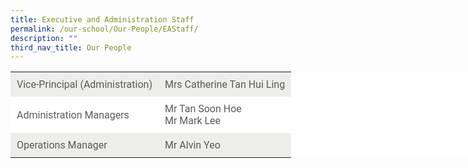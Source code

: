 ```yaml
---
title: Executive and Administration Staff
permalink: /our-school/Our-People/EAStaff/
description: ""
third_nav_title: Our People
---
```

<table style="box-sizing: inherit; border-collapse: collapse; border-spacing: 0px; color: rgb(90, 90, 90); font-family: Roboto, KaiTi, 楷体, STKaiti, 华文楷体, sans-serif, serif; font-size: 16px; font-style: normal; font-variant-ligatures: normal; font-variant-caps: normal; font-weight: 400; letter-spacing: normal; orphans: 2; text-align: start; text-transform: none; white-space: normal; widows: 2; word-spacing: 0px; -webkit-text-stroke-width: 0px; background-color: rgb(255, 255, 255); text-decoration-thickness: initial; text-decoration-style: initial; text-decoration-color: initial; width: 800px;"><tbody style="box-sizing: inherit;"><tr style="box-sizing: inherit; background-color: rgb(237, 237, 235); height: 24px;"><td style="box-sizing: inherit; padding: 10px; height: 24px;">Vice-Principal (Administration)</td><td style="box-sizing: inherit; padding: 10px; height: 24px;">Mrs Catherine Tan Hui Ling</td></tr><tr style="box-sizing: inherit; height: 24px;"><td style="box-sizing: inherit; padding: 10px; height: 24px;">Administration Managers</td><td style="box-sizing: inherit; padding: 10px; height: 24px;">Mr Tan Soon Hoe<br style="box-sizing: inherit;">Mr Mark Lee</td></tr><tr style="box-sizing: inherit; background-color: rgb(237, 237, 235); height: 24px;"><td style="box-sizing: inherit; padding: 10px; height: 24px;">Operations Manager</td><td style="box-sizing: inherit; padding: 10px; height: 24px;">Mr&nbsp;Alvin Yeo</td></tr></tbody></table>